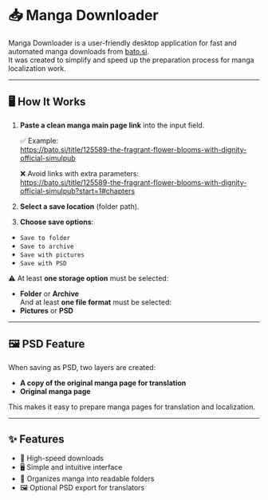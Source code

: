 # 📥 Manga Downloader

Manga Downloader is a user-friendly desktop application for fast and automated manga downloads from [bato.si](https://bato.si/).  
It was created to simplify and speed up the preparation process for manga localization work.

---

## 🖥 How It Works

1. **Paste a clean manga main page link** into the input field.  

   ✅ Example:  
   https://bato.si/title/125589-the-fragrant-flower-blooms-with-dignity-official-simulpub
   
   ❌ Avoid links with extra parameters:  
   https://bato.si/title/125589-the-fragrant-flower-blooms-with-dignity-official-simulpub?start=1#chapters


2. **Select a save location** (folder path).

3. **Choose save options**:
- `Save to folder`
- `Save to archive`
- `Save with pictures`
- `Save with PSD`

⚠ At least **one storage option** must be selected:  
- **Folder** or **Archive**  
And at least **one file format** must be selected:  
- **Pictures** or **PSD**

---

## 🖼 PSD Feature

When saving as PSD, two layers are created:
- **A copy of the original manga page for translation**
- **Original manga page**

This makes it easy to prepare manga pages for translation and localization.

---

## ✨ Features
- 🚀 High-speed downloads
- 🖥️ Simple and intuitive interface
- 📂 Organizes manga into readable folders
- 🖼 Optional PSD export for translators
